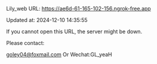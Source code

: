 Lily_web URL: https://ae6d-61-165-102-156.ngrok-free.app

Updated at: 2024-12-10 14:35:55

If you cannot open this URL, the server might be down.

Please contact: 

goley04@foxmail.com Or Wechat:GL_yeaH